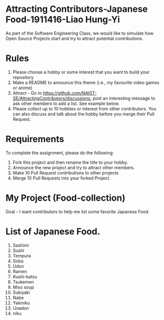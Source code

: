 # Attracting Contributors-Japanese Food-1911416-Liao Hung-Yi
As part of the Software Engineering Class, we would like to simulate how Open Source Projects start and try to attract potential contributions.

# Rules

1. Please choose a hobby or some interest that you want to build your repository
2. Make a README to announce this theme (i.e., my favourite video games or anime)
3. Attract - Go to https://github.com/NAIST-SE/AttractingContributors/discussions, post an interesting message to ask other members to add a list. See example below.
4. Please collect up to 10 hobbies or interest from other contributors. You can also discuss and talk about the hobby before you merge their Pull Request.

# Requirements
To complete the assignment, please do the following:
1. Fork this project and then rename the title to your hobby. 
2. Announce the new project and try to attract other members.
3. Make 10 Pull Request contributions to other projects
4. Merge 10 Pull Requests into your forked Project.

# My Project (Food-collection)
Goal - I want contributors to help me list some favorite Japanese Food.

# List of Japanese Food.
1. Sashimi
2. Sushi
3. Tempura
4. Soba
5. Udon
6. Ramen
7. Kushi-katsu
8. Tsukemen
9. Miso soup
10. Sukiyaki
11. Nabe
12. Yakiniku
13. Unadon
14. niku



